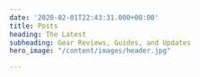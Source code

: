 ```yaml
---
date: '2020-02-01T22:43:31.000+00:00'
title: Posts
heading: The Latest
subheading: Gear Reviews, Guides, and Updates
hero_image: "/content/images/header.jpg"

---
```

